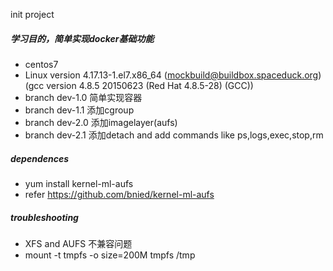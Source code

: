 init project
##### 学习目的，简单实现docker基础功能
- centos7
- Linux version 4.17.13-1.el7.x86_64 (mockbuild@buildbox.spaceduck.org) (gcc version 4.8.5 20150623 (Red Hat 4.8.5-28) (GCC))
- branch dev-1.0 简单实现容器
- branch dev-1.1 添加cgroup
- branch dev-2.0 添加imagelayer(aufs)
- branch dev-2.1 添加detach and add commands like ps,logs,exec,stop,rm 


##### dependences
- yum install kernel-ml-aufs
- refer https://github.com/bnied/kernel-ml-aufs

##### troubleshooting
- XFS and AUFS 不兼容问题
- mount -t tmpfs -o size=200M tmpfs /tmp